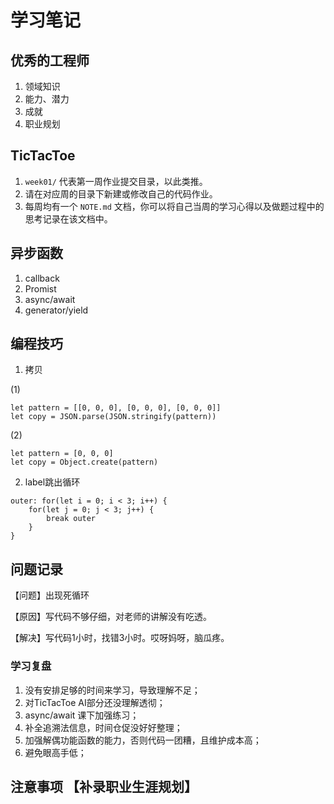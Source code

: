 
# 学习笔记


## 优秀的工程师

1. 领域知识
2. 能力、潜力
3. 成就
4. 职业规划


## TicTacToe

1. `week01/` 代表第一周作业提交目录，以此类推。
2. 请在对应周的目录下新建或修改自己的代码作业。
2. 每周均有一个 `NOTE.md` 文档，你可以将自己当周的学习心得以及做题过程中的思考记录在该文档中。

## 异步函数

1. callback
2. Promist
3. async/await
4. generator/yield

## 编程技巧
 
1. 拷贝

(1)
```
let pattern = [[0, 0, 0], [0, 0, 0], [0, 0, 0]]
let copy = JSON.parse(JSON.stringify(pattern))
```


(2)
```
let pattern = [0, 0, 0]
let copy = Object.create(pattern)
```

2. label跳出循环

```
outer: for(let i = 0; i < 3; i++) {
    for(let j = 0; j < 3; j++) {
        break outer
    }
}
```

## 问题记录
【问题】出现死循环

【原因】写代码不够仔细，对老师的讲解没有吃透。

【解决】写代码1小时，找错3小时。哎呀妈呀，脑瓜疼。


### 学习复盘
1. 没有安排足够的时间来学习，导致理解不足；
2. 对TicTacToe AI部分还没理解透彻；
3. async/await 课下加强练习；
4. 补全追溯法信息，时间仓促没好好整理；
5. 加强解偶功能函数的能力，否则代码一团糟，且维护成本高；
6. 避免眼高手低；

## 注意事项 【补录职业生涯规划】
